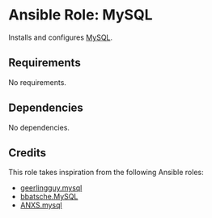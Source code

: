 # Ansible Role: MySQL

Installs and configures [MySQL](https://www.mysql.com/).

## Requirements

No requirements.

## Dependencies

No dependencies.

## Credits

This role takes inspiration from the following Ansible roles:

- [geerlingguy.mysql](https://github.com/geerlingguy/ansible-role-mysql)
- [bbatsche.MySQL](https://github.com/bbatsche/Ansible-MySQL-Role)
- [ANXS.mysql](https://github.com/ANXS/mysql)
